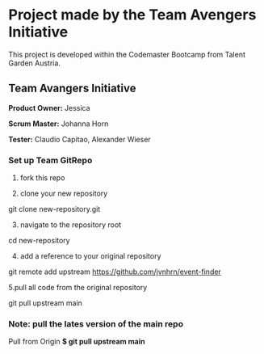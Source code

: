 # Project made by the Team Avengers Initiative 
This project is developed within the Codemaster Bootcamp from Talent Garden Austria. 

## Team Avangers Initiative

**Product Owner:** Jessica 

**Scrum Master:** Johanna Horn

**Tester:** Claudio Capitao, Alexander Wieser


### Set up Team GitRepo

1. fork this repo 

2. clone your new repository

git clone new-repository.git

3. navigate to the repository root

cd new-repository

4. add a reference to your original repository

git remote add upstream https://github.com/jvnhrn/event-finder

5.pull all code from the original repository

git pull upstream main


### Note: pull the lates version of the main repo 

Pull from Origin 
**$ git pull upstream main**

